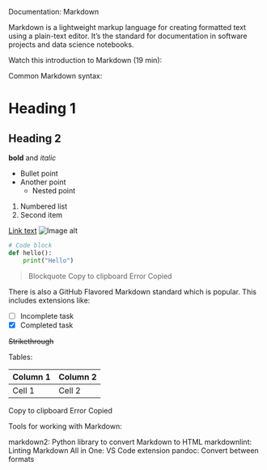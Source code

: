 Documentation: Markdown

Markdown is a lightweight markup language for creating formatted text using a plain-text editor. It’s the standard for documentation in software projects and data science notebooks.

Watch this introduction to Markdown (19 min):

Common Markdown syntax:

# Heading 1
## Heading 2

**bold** and *italic*

- Bullet point
- Another point
  - Nested point

1. Numbered list
2. Second item

[Link text](https://url.com)
![Image alt](image.jpg)

```python
# Code block
def hello():
    print("Hello")
```

> Blockquote
Copy to clipboard
Error
Copied

There is also a GitHub Flavored Markdown standard which is popular. This includes extensions like:

- [ ] Incomplete task
- [x] Completed task

~~Strikethrough~~

Tables:

| Column 1 | Column 2 |
|----------|----------|
| Cell 1   | Cell 2   |

Copy to clipboard
Error
Copied

Tools for working with Markdown:

markdown2: Python library to convert Markdown to HTML
markdownlint: Linting
Markdown All in One: VS Code extension
pandoc: Convert between formats